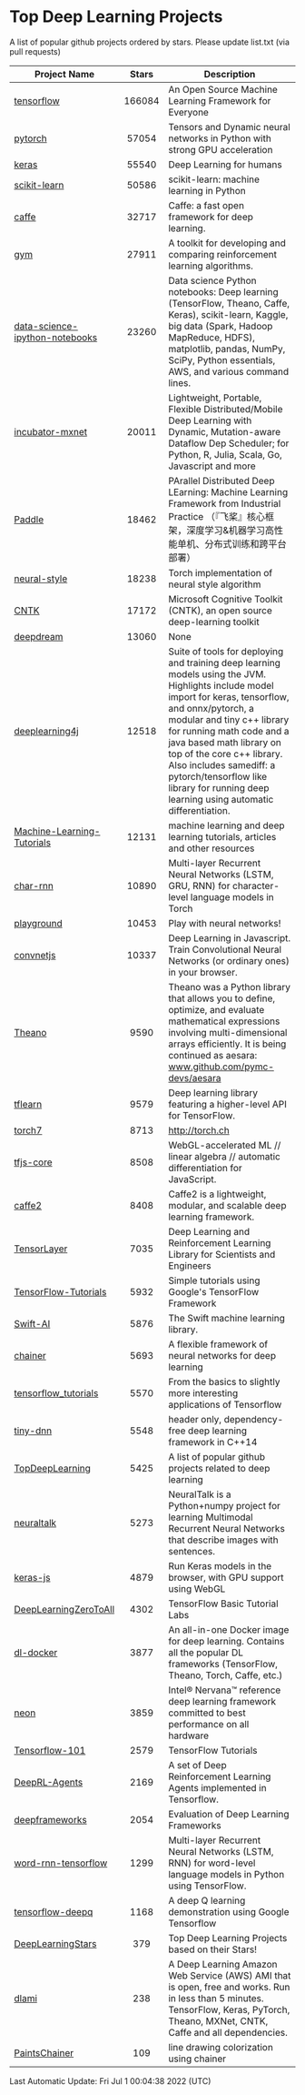 # Top Deep Learning Projects
A list of popular github projects ordered by stars.
Please update list.txt (via pull requests)

|Project Name| Stars | Description |
| ---------- |:-----:| ----------- |
| [tensorflow](https://github.com/tensorflow/tensorflow) | 166084 | An Open Source Machine Learning Framework for Everyone |
| [pytorch](https://github.com/pytorch/pytorch) | 57054 | Tensors and Dynamic neural networks in Python with strong GPU acceleration |
| [keras](https://github.com/keras-team/keras) | 55540 | Deep Learning for humans |
| [scikit-learn](https://github.com/scikit-learn/scikit-learn) | 50586 | scikit-learn: machine learning in Python |
| [caffe](https://github.com/BVLC/caffe) | 32717 | Caffe: a fast open framework for deep learning. |
| [gym](https://github.com/openai/gym) | 27911 | A toolkit for developing and comparing reinforcement learning algorithms. |
| [data-science-ipython-notebooks](https://github.com/donnemartin/data-science-ipython-notebooks) | 23260 | Data science Python notebooks: Deep learning (TensorFlow, Theano, Caffe, Keras), scikit-learn, Kaggle, big data (Spark, Hadoop MapReduce, HDFS), matplotlib, pandas, NumPy, SciPy, Python essentials, AWS, and various command lines. |
| [incubator-mxnet](https://github.com/apache/incubator-mxnet) | 20011 | Lightweight, Portable, Flexible Distributed/Mobile Deep Learning with Dynamic, Mutation-aware Dataflow Dep Scheduler; for Python, R, Julia, Scala, Go, Javascript and more |
| [Paddle](https://github.com/PaddlePaddle/Paddle) | 18462 | PArallel Distributed Deep LEarning: Machine Learning Framework from Industrial Practice （『飞桨』核心框架，深度学习&机器学习高性能单机、分布式训练和跨平台部署） |
| [neural-style](https://github.com/jcjohnson/neural-style) | 18238 | Torch implementation of neural style algorithm |
| [CNTK](https://github.com/microsoft/CNTK) | 17172 | Microsoft Cognitive Toolkit (CNTK), an open source deep-learning toolkit |
| [deepdream](https://github.com/google/deepdream) | 13060 | None |
| [deeplearning4j](https://github.com/eclipse/deeplearning4j) | 12518 | Suite of tools for deploying and training deep learning models using the JVM. Highlights include model import for keras, tensorflow, and onnx/pytorch, a modular and tiny c++ library for running math code and a java based math library on top of the core c++ library. Also includes samediff: a pytorch/tensorflow like library for running deep learning using automatic differentiation. |
| [Machine-Learning-Tutorials](https://github.com/ujjwalkarn/Machine-Learning-Tutorials) | 12131 | machine learning and deep learning tutorials, articles and other resources  |
| [char-rnn](https://github.com/karpathy/char-rnn) | 10890 | Multi-layer Recurrent Neural Networks (LSTM, GRU, RNN) for character-level language models in Torch |
| [playground](https://github.com/tensorflow/playground) | 10453 | Play with neural networks! |
| [convnetjs](https://github.com/karpathy/convnetjs) | 10337 | Deep Learning in Javascript. Train Convolutional Neural Networks (or ordinary ones) in your browser. |
| [Theano](https://github.com/Theano/Theano) | 9590 | Theano was a Python library that allows you to define, optimize, and evaluate mathematical expressions involving multi-dimensional arrays efficiently. It is being continued as aesara: www.github.com/pymc-devs/aesara |
| [tflearn](https://github.com/tflearn/tflearn) | 9579 | Deep learning library featuring a higher-level API for TensorFlow. |
| [torch7](https://github.com/torch/torch7) | 8713 | http://torch.ch |
| [tfjs-core](https://github.com/tensorflow/tfjs-core) | 8508 | WebGL-accelerated ML // linear algebra // automatic differentiation for JavaScript. |
| [caffe2](https://github.com/facebookarchive/caffe2) | 8408 | Caffe2 is a lightweight, modular, and scalable deep learning framework. |
| [TensorLayer](https://github.com/tensorlayer/TensorLayer) | 7035 | Deep Learning and Reinforcement Learning Library for Scientists and Engineers  |
| [TensorFlow-Tutorials](https://github.com/nlintz/TensorFlow-Tutorials) | 5932 | Simple tutorials using Google's TensorFlow Framework |
| [Swift-AI](https://github.com/Swift-AI/Swift-AI) | 5876 | The Swift machine learning library. |
| [chainer](https://github.com/chainer/chainer) | 5693 | A flexible framework of neural networks for deep learning |
| [tensorflow_tutorials](https://github.com/pkmital/tensorflow_tutorials) | 5570 | From the basics to slightly more interesting applications of Tensorflow |
| [tiny-dnn](https://github.com/tiny-dnn/tiny-dnn) | 5548 | header only, dependency-free deep learning framework in C++14 |
| [TopDeepLearning](https://github.com/aymericdamien/TopDeepLearning) | 5425 | A list of popular github projects related to deep learning |
| [neuraltalk](https://github.com/karpathy/neuraltalk) | 5273 | NeuralTalk is a Python+numpy project for learning Multimodal Recurrent Neural Networks that describe images with sentences. |
| [keras-js](https://github.com/transcranial/keras-js) | 4879 | Run Keras models in the browser, with GPU support using WebGL |
| [DeepLearningZeroToAll](https://github.com/hunkim/DeepLearningZeroToAll) | 4302 | TensorFlow Basic Tutorial Labs |
| [dl-docker](https://github.com/floydhub/dl-docker) | 3877 | An all-in-one Docker image for deep learning. Contains all the popular DL frameworks (TensorFlow, Theano, Torch, Caffe, etc.) |
| [neon](https://github.com/NervanaSystems/neon) | 3859 | Intel® Nervana™ reference deep learning framework committed to best performance on all hardware |
| [Tensorflow-101](https://github.com/sjchoi86/Tensorflow-101) | 2579 | TensorFlow Tutorials |
| [DeepRL-Agents](https://github.com/awjuliani/DeepRL-Agents) | 2169 | A set of Deep Reinforcement Learning Agents implemented in Tensorflow. |
| [deepframeworks](https://github.com/zer0n/deepframeworks) | 2054 | Evaluation of Deep Learning Frameworks |
| [word-rnn-tensorflow](https://github.com/hunkim/word-rnn-tensorflow) | 1299 | Multi-layer Recurrent Neural Networks (LSTM, RNN) for word-level language models in Python using TensorFlow. |
| [tensorflow-deepq](https://github.com/siemanko/tensorflow-deepq) | 1168 | A deep Q learning demonstration using Google Tensorflow |
| [DeepLearningStars](https://github.com/hunkim/DeepLearningStars) | 379 | Top Deep Learning Projects based on their Stars! |
| [dlami](https://github.com/ritchieng/dlami) | 238 | A Deep Learning Amazon Web Service (AWS) AMI that is open, free and works. Run in less than 5 minutes. TensorFlow, Keras, PyTorch, Theano, MXNet, CNTK, Caffe and all dependencies. |
| [PaintsChainer](https://github.com/taizan/PaintsChainer) | 109 | line drawing colorization using chainer |

Last Automatic Update: Fri Jul  1 00:04:38 2022 (UTC)
